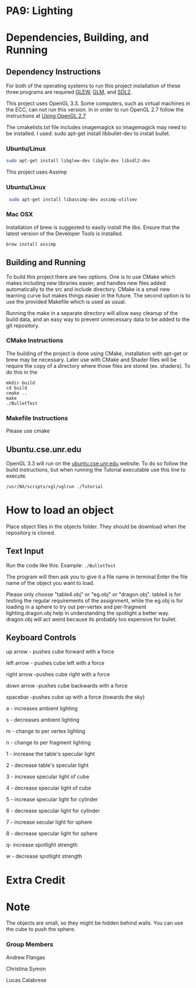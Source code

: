 # PA9: Lighting

# Dependencies, Building, and Running

## Dependency Instructions
For both of the operating systems to run this project installation of these three programs are required [GLEW](http://glew.sourceforge.net/), [GLM](http://glm.g-truc.net/0.9.7/index.html), and [SDL2](https://wiki.libsdl.org/Tutorials).

This project uses OpenGL 3.3. Some computers, such as virtual machines in the ECC, can not run this version. In in order to run OpenGL 2.7 follow the instructions at [Using OpenGL 2.7](https://github.com/HPC-Vis/computer-graphics/wiki/Using-OpenGL-2.7)

The cmakelists.txt file includes imagemagick so imagemagick may need to be installed.
I used: sudo apt-get install libbullet-dev
to install bullet.

### Ubuntu/Linux
```bash
sudo apt-get install libglew-dev libglm-dev libsdl2-dev
```
This project uses Assimp

### Ubuntu/Linux
```bash
 sudo apt-get install libassimp-dev assimp-utilsev
```

### Mac OSX
Installation of brew is suggested to easily install the libs. Ensure that the latest version of the Developer Tools is installed.
```bash
brew install assimp
```

## Building and Running
To build this project there are two options. One is to use CMake which makes including new libraries easier, and handles new files added automatically to the src and include directory. CMake is a small new learning curve but makes things easier in the future.
The second option is to use the provided Makefile which is used as usual.

Running the make in a separate directory will allow easy cleanup of the build data, and an easy way to prevent unnecessary data to be added to the git repository.  

### CMake Instructions
The building of the project is done using CMake, installation with apt-get or brew may be necessary. Later use with CMake and Shader files will be require the copy of a directory where those files are stored (ex. shaders). To do this in the 

```
mkdir build
cd build
cmake ..
make
./BulletTest
```


### Makefile Instructions 
Please use cmake

## Ubuntu.cse.unr.edu
OpenGL 3.3 will run on the [ubuntu.cse.unr.edu](https://ubuntu.cse.unr.edu/) website. To do so follow the build instructions, but when running the Tutorial executable use this line to execute.
```bash
/usr/NX/scripts/vgl/vglrun ./Tutorial
```
# How to load an object
Place object files in the objects folder. They should be download when the repository is cloned.

## Text Input
Run the code like this:
Example:
```./BulletTest```

The program will then ask you to give it a file name in terminal 
Enter the file name of the object you want to load. 

Please only choose "table4.obj" or "eg.obj" or "dragon.obj". table4 is for testing the regular requirements of the assignment, while the eg.obj is for loading in a sphere to try out per-vertex and per-fragment lighting.dragon.obj help in understanding the spotlight a better way. dragon.obj will act weird because its probably too expensive for bullet. 

## Keyboard Controls
up arrow - pushes cube forward with a force

left arrow - pushes cube left with a force

right arrow -pushes cube right with a force

down arrow -pushes cube backwards with a force

spacebar -pushes cube up with a force (towards the sky)

a - increases ambient lighting 

s - decreases ambient lighting

m - change to per vertex lighting

n - change to per fragment lighting

1 - increase the table's specular light

2 - decrease table's specular light

3 - increase specular light of cube

4 - decrease specular light of cube

5 - increase specular light for cylinder

6 - decrease specular light for cylinder

7 - increase secular light for sphere

8 - decrease specular light for sphere

q- increase spotlight strength

w - decrease spotlight strength
# Extra Credit

# Note
The objects are small, so they might be hidden behind walls. You can use the cube to push the sphere.

### Group Members
Andrew Flangas

Christina Symon

Lucas Calabrese
